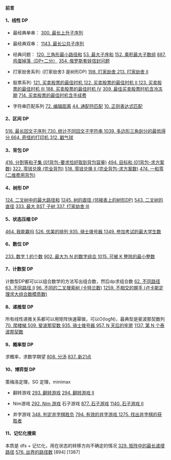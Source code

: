 
#### 前言

#### 1、线性 DP
- 最经典单串：
[300. 最长上升子序列](https://leetcode-cn.com/problems/longest-increasing-subsequence/)

- 最经典双串：
[1143. 最长公共子序列](https://leetcode-cn.com/problems/longest-common-subsequence)

- 经典问题：
[120. 三角形最小路径和](https://leetcode-cn.com/problems/triangle)
[53. 最大子序和](https://leetcode-cn.com/problems/maximum-subarray)
[152. 乘积最大子数组](https://leetcode-cn.com/problems/maximum-product-subarray)
[887. 鸡蛋掉落（DP+二分）](https://leetcode-cn.com/problems/super-egg-drop) 
[354. 俄罗斯套娃信封问题](https://leetcode-cn.com/problems/russian-doll-envelopes)

- 打家劫舍系列: (打家劫舍3 是树形DP)
[198. 打家劫舍 ](https://leetcode-cn.com/problems/house-robber)
[213. 打家劫舍 II](https://leetcode-cn.com/problems/house-robber-ii)

- 股票系列:
[121. 买卖股票的最佳时机 ](https://leetcode-cn.com/problems/best-time-to-buy-and-sell-stock)
[122. 买卖股票的最佳时机 II ](https://leetcode-cn.com/problems/best-time-to-buy-and-sell-stock-ii)
[123. 买卖股票的最佳时机 III ](https://leetcode-cn.com/problems/best-time-to-buy-and-sell-stock-iii)
[188. 买卖股票的最佳时机 IV](https://leetcode-cn.com/problems/best-time-to-buy-and-sell-stock-iv)
[309. 最佳买卖股票时机含冷冻期](https://leetcode-cn.com/problems/best-time-to-buy-and-sell-stock-with-cooldown)
[714. 买卖股票的最佳时机含手续费](https://leetcode-cn.com/problems/best-time-to-buy-and-sell-stock-with-transaction-fee)

- 字符串匹配系列
[72. 编辑距离](https://leetcode-cn.com/problems/edit-distance)
[44. 通配符匹配](https://leetcode-cn.com/problems/wildcard-matching)
[10. 正则表达式匹配](https://leetcode-cn.com/problems/regular-expression-matching)

#### 2、区间 DP
[516. 最长回文子序列 ](https://leetcode-cn.com/problems/longest-palindromic-subsequence)
[730. 统计不同回文子字符串 ](https://leetcode-cn.com/problems/count-different-palindromic-subsequences)
[1039. 多边形三角剖分的最低得分 ](https://leetcode-cn.com/problems/minimum-score-triangulation-of-polygon)
[664. 奇怪的打印机 ](https://leetcode-cn.com/problems/strange-printer)
[312. 戳气球](https://leetcode-cn.com/problems/burst-balloons)

#### 3、背包 DP
[416. 分割等和子集 (01背包-要求恰好取到背包容量)](https://leetcode-cn.com/problems/partition-equal-subset-sum)
[494. 目标和 (01背包-求方案数)](https://leetcode-cn.com/problems/target-sum)
[322. 零钱兑换 (完全背包)](https://leetcode-cn.com/problems/coin-change)
[518. 零钱兑换 II (完全背包-求方案数)](https://leetcode-cn.com/problems/coin-change-2)
[474. 一和零 (二维费用背包)](https://leetcode-cn.com/problems/ones-and-zeroes)

#### 4、树形 DP
[124. 二叉树中的最大路径和](https://leetcode-cn.com/problems/binary-tree-maximum-path-sum)
[1245. 树的直径 (邻接表上的树形DP)](https://leetcode-cn.com/problems/tree-diameter)
[543. 二叉树的直径](https://leetcode-cn.com/problems/diameter-of-binary-tree)
[333. 最大 BST 子树 ](https://leetcode-cn.com/problems/largest-bst-subtree)
[337. 打家劫舍 III](https://leetcode-cn.com/problems/house-robber-iii)

#### 5、状态压缩 DP
[464. 我能赢吗](https://leetcode-cn.com/problems/can-i-win)
[526. 优美的排列 ](https://leetcode-cn.com/problems/beautiful-arrangement)
[935. 骑士拨号器 ](https://leetcode-cn.com/problems/knight-dialer)
[1349. 参加考试的最大学生数](https://leetcode-cn.com/problems/maximum-students-taking-exam)

#### 6、数位 DP
[233. 数字 1 的个数](https://leetcode-cn.com/problems/number-of-digit-one)
[902. 最大为 N 的数字组合 ](https://leetcode-cn.com/problems/numbers-at-most-n-given-digit-set)
[1015. 可被 K 整除的最小整数](https://leetcode-cn.com/problems/smallest-integer-divisible-by-k)

#### 7、计数型 DP
计数型DP都可以以组合数学的方法写出组合数，然后dp求组合数
[62. 不同路径](https://leetcode-cn.com/problems/unique-paths)
[63. 不同路径 II](https://leetcode-cn.com/problems/unique-paths-ii)
[96. 不同的二叉搜索树 (卡特兰数)](https://leetcode-cn.com/problems/unique-binary-search-trees)
[1259. 不相交的握手 (卢卡斯定理求大组合数模质数)](https://leetcode-cn.com/problems/handshakes-that-dont-cross)

#### 8、递推型 DP
所有线性递推关系都可以用矩阵快速幂做，可以O(logN)，最典型是斐波那契数列
[70. 爬楼梯 ](https://leetcode-cn.com/problems/climbing-stairs)
[509. 斐波那契数 ](https://leetcode-cn.com/problems/fibonacci-number)
[935. 骑士拨号器 ](https://leetcode-cn.com/problems/knight-dialer)
[957. N 天后的牢房](https://leetcode-cn.com/problems/prison-cells-after-n-days)
[1137. 第 N 个泰波那契数](https://leetcode-cn.com/problems/n-th-tribonacci-number)

#### 9、概率型 DP
求概率，求数学期望
[808. 分汤](https://leetcode-cn.com/problems/soup-servings)
[837. 新21点](https://leetcode-cn.com/problems/new-21-game)

#### 10、博弈型 DP
策梅洛定理，SG 定理，minimax

- 翻转游戏
[293. 翻转游戏](https://leetcode-cn.com/problems/flip-game)
[294. 翻转游戏 II](https://leetcode-cn.com/problems/flip-game-ii)

- Nim游戏
[292. Nim 游戏](https://leetcode-cn.com/problems/nim-game)
石子游戏
[877. 石子游戏](https://leetcode-cn.com/problems/stone-game)
[1140. 石子游戏 II](https://leetcode-cn.com/problems/stone-game-ii/)

- 井字游戏
[348. 判定井字棋胜负](https://leetcode-cn.com/problems/design-tic-tac-toe)
[794. 有效的井字游戏 ](https://leetcode-cn.com/problems/valid-tic-tac-toe-state)
[1275. 找出井字棋的获胜者](https://leetcode-cn.com/problems/find-winner-on-a-tic-tac-toe-game)

#### 11、记忆化搜索
本质是 dfs + 记忆化，用在状态的转移方向不确定的情况
[329. 矩阵中的最长递增路径](https://leetcode-cn.com/problems/longest-increasing-path-in-a-matrix)
[576. 出界的路径数](https://leetcode-cn.com/problems/out-of-boundary-paths)
[894]
[1387]
